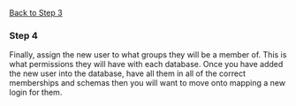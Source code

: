 [Back to Step 3](/Step3.md/)

### Step 4

Finally, assign the new user to what groups they will be a member of. This is what permissions they will
have with each database. Once you have added the new user into the database, have all them in all of the correct
memberships and schemas then you will want to move onto mapping a new login for them.
